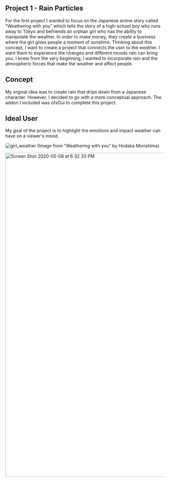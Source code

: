 ## Project 1 - Rain Particles ##
For the first project I wanted to focus on the Japanese anime story called “Weathering with you” which tells the story of a high-school boy who runs away to Tokyo and befriends an orphan girl who has the ability to manipulate the weather. In order to make money, they create a business where the girl gives people a moment of sunshine. Thinking about this concept, I want to create a project that connects the user to the weather. I want them to experience the changes and different moods rain can bring you. I knew from the very beginning, I wanted to incorporate rain and the atmospheric forces that make the weather and affect people.

## Concept  ##
My orginal idea was to create rain that drips down from a Japanese character. However, I decided to go with a more conceptual approach. The addon I included was ofxGui to complete this project.

## Ideal User ## 
My goal of the project is to highlight the emotions and impact weather can have on a viewer's mood.


![girl_weather](https://user-images.githubusercontent.com/53446525/81456456-55c3ba80-9160-11ea-8e76-cb9d4214b76f.jpg)
(Image from "Weathering with you" by Hodaka Morishima)

<img width="1023" alt="Screen Shot 2020-05-08 at 6 32 33 PM" src="https://user-images.githubusercontent.com/53446525/81456325-e6e66180-915f-11ea-804a-4cb071474fd7.png">

